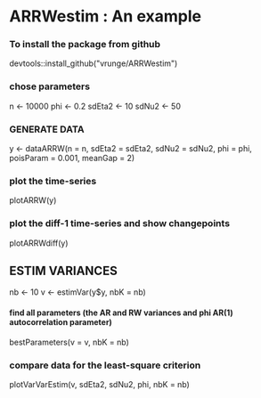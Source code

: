 # ARRWestim : An example

### To install the package from github
devtools::install_github("vrunge/ARRWestim")

### chose parameters
n <- 10000
phi <- 0.2
sdEta2 <- 10
sdNu2 <- 50

### GENERATE DATA
y <- dataARRW(n = n, sdEta2 = sdEta2, sdNu2 = sdNu2, phi = phi, poisParam = 0.001, meanGap = 2)

###  plot the time-series
plotARRW(y)

###  plot the diff-1 time-series and show changepoints
plotARRWdiff(y)

## ESTIM VARIANCES
nb <- 10
v <- estimVar(y$y, nbK = nb)

#### find all parameters (the AR and RW variances and phi AR(1) autocorrelation parameter)
bestParameters(v = v, nbK = nb)

###  compare data for the least-square criterion
plotVarVarEstim(v, sdEta2, sdNu2, phi, nbK = nb)

